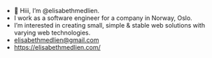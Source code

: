- 👋 Hiii, I’m @elisabethmedlien.
- I work as a software engineer for a company in Norway, Oslo.
- I’m interested in creating small, simple & stable web solutions with varying web technologies.
- elisabethmedlien@gmail.com
- https://elisabethmedlien.com/
